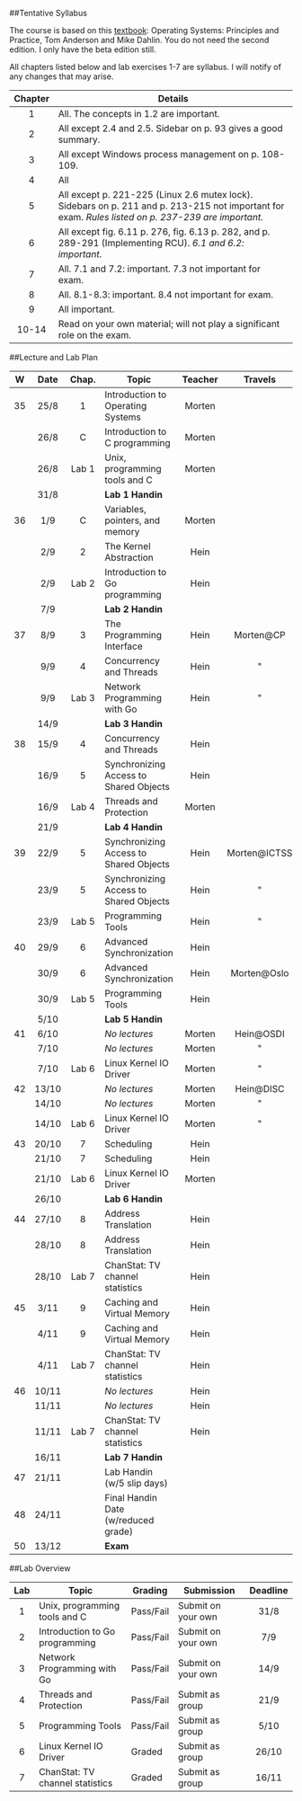 ##Tentative Syllabus

The course is based on this [textbook](http://www.recursivebooks.com): 
Operating Systems: Principles and Practice, Tom Anderson and Mike Dahlin. 
You do not need the second edition. I only have the beta edition still.

All chapters listed below and lab exercises 1-7 are syllabus. 
I will notify of any changes that may arise.

| Chapter | Details                                                                           |
|:-------:|-----------------------------------------------------------------------------------|
| 1       | All. The concepts in 1.2 are important.                                           |
| 2       | All except 2.4 and 2.5. Sidebar on p. 93 gives a good summary.                    |
| 3       | All except Windows process management on p. 108-109.                              |
| 4       | All                                                                               |
| 5       | All except p. 221-225 (Linux 2.6 mutex lock). Sidebars on p. 211 and p. 213-215 not important for exam. *Rules listed on p. 237-239 are important.* |
| 6       | All except fig. 6.11 p. 276, fig. 6.13 p. 282, and p. 289-291 (Implementing RCU). *6.1 and 6.2: important.* |
| 7       | All. 7.1 and 7.2: important. 7.3 not important for exam.                          |
| 8       | All. 8.1-8.3: important. 8.4 not important for exam.                              |
| 9       | All important.                                                                    |
| 10-14   | Read on your own material; will not play a significant role on the exam.          |


##Lecture and Lab Plan

| W    |  Date | Chap. | Topic                                  | Teacher | Travels      |
|:----:|:-----:|:-----:|----------------------------------------|:-------:|:------------:|
|  35  |  25/8 |   1   | Introduction to Operating Systems      |  Morten |              |
|      |  26/8 |   C   | Introduction to C programming          |  Morten |              |
|      |  26/8 | Lab 1 | Unix, programming tools and C          |  Morten |              |
|      |  31/8 |       | **Lab 1 Handin**                       |         |              |
|  36  |  1/9  |   C   | Variables, pointers, and memory        |  Morten |              |
|      |  2/9  |   2   | The Kernel Abstraction                 |   Hein  |              |
|      |  2/9  | Lab 2 | Introduction to Go programming         |   Hein  |              |
|      |  7/9  |       | **Lab 2 Handin**                       |         |              |
|  37  |  8/9  |   3   | The Programming Interface              |   Hein  | Morten@CP    |
|      |  9/9  |   4   | Concurrency and Threads                |   Hein  |     "        |
|      |  9/9  | Lab 3 | Network Programming with Go            |   Hein  |     "        |
|      |  14/9 |       | **Lab 3 Handin**                       |         |              |
|  38  |  15/9 |   4   | Concurrency and Threads                |   Hein  |              |
|      |  16/9 |   5   | Synchronizing Access to Shared Objects |   Hein  |              |
|      |  16/9 | Lab 4 | Threads and Protection                 |  Morten |              |
|      |  21/9 |       | **Lab 4 Handin**                       |         |              |
|  39  |  22/9 |   5   | Synchronizing Access to Shared Objects |   Hein  | Morten@ICTSS |
|      |  23/9 |   5   | Synchronizing Access to Shared Objects |   Hein  |     "        |
|      |  23/9 | Lab 5 | Programming Tools                      |   Hein  |     "        |
|  40  |  29/9 |   6   | Advanced Synchronization               |   Hein  |              |
|      |  30/9 |   6   | Advanced Synchronization               |   Hein  | Morten@Oslo  |
|      |  30/9 | Lab 5 | Programming Tools                      |   Hein  |              |
|      |  5/10 |       | **Lab 5 Handin**                       |         |              |
|  41  |  6/10 |       | *No lectures*                          |  Morten | Hein@OSDI    |
|      |  7/10 |       | *No lectures*                          |  Morten |     "        |
|      |  7/10 | Lab 6 | Linux Kernel IO Driver                 |  Morten |     "        |
|  42  | 13/10 |       | *No lectures*                          |  Morten | Hein@DISC    |
|      | 14/10 |       | *No lectures*                          |  Morten |     "        |
|      | 14/10 | Lab 6 | Linux Kernel IO Driver                 |  Morten |     "        |
|  43  | 20/10 |   7   | Scheduling                             |   Hein  |              |
|      | 21/10 |   7   | Scheduling                             |   Hein  |              |
|      | 21/10 | Lab 6 | Linux Kernel IO Driver                 |  Morten |              |
|      | 26/10 |       | **Lab 6 Handin**                       |         |              |
|  44  | 27/10 |   8   | Address Translation                    |   Hein  |              |
|      | 28/10 |   8   | Address Translation                    |   Hein  |              |
|      | 28/10 | Lab 7 | ChanStat: TV channel statistics        |   Hein  |              |
|  45  |  3/11 |   9   | Caching and Virtual Memory             |   Hein  |              |
|      |  4/11 |   9   | Caching and Virtual Memory             |   Hein  |              |
|      |  4/11 | Lab 7 | ChanStat: TV channel statistics        |   Hein  |              |
|  46  | 10/11 |       | *No lectures*                          |   Hein  |              |
|      | 11/11 |       | *No lectures*                          |   Hein  |              |
|      | 11/11 | Lab 7 | ChanStat: TV channel statistics        |   Hein  |              |
|      | 16/11 |       | **Lab 7 Handin**                       |         |              |
|  47  | 21/11 |       | Lab Handin (w/5 slip days)             |         |              |
|  48  | 24/11 |       | Final Handin Date (w/reduced grade)    |         |              |
|  50  | 13/12 |       | **Exam**                               |         |              |


##Lab Overview

| Lab    | Topic                           | Grading   | Submission         | Deadline | 
|:------:|---------------------------------|-----------|--------------------|:--------:|
| 1      | Unix, programming tools and C   | Pass/Fail | Submit on your own | 31/8     |
| 2      | Introduction to Go programming  | Pass/Fail | Submit on your own | 7/9      |
| 3      | Network Programming with Go     | Pass/Fail | Submit on your own | 14/9     |
| 4      | Threads and Protection          | Pass/Fail | Submit as group    | 21/9     |
| 5      | Programming Tools               | Pass/Fail | Submit as group    | 5/10     |
| 6      | Linux Kernel IO Driver          | Graded    | Submit as group    | 26/10    |
| 7      | ChanStat: TV channel statistics | Graded    | Submit as group    | 16/11    |
